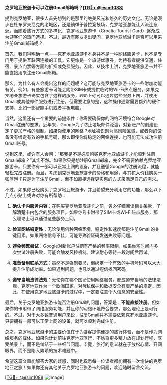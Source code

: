 **克罗地亚旅遊卡可以注册Gmail邮箱吗？[[TG💪+ @esim1088](https://t.me/s/esim1088)]**

提到克罗地亚，很多人首先想到的是那里的绝美风光和悠久的历史文化。无论是漫步在杜布罗夫尼克的老城区，还是徜徉于普拉竞技场，克罗地亚总能让人流连忘返。而随着旅行方式的多样化，克罗地亚旅游卡（Croatia Tourist Card）逐渐成为游客们的热门选择。不过，最近有网友提出疑问：克罗地亚旅游卡是否可以用来注册Gmail邮箱呢？

首先，我们得明确一点——克罗地亚旅游卡本身并不是一种网络服务卡，也不是专门用于提供互联网连接的工具。它更像是一个旅游优惠券，为持有者提供交通、住宿、景点门票等方面的折扣或免费服务。因此，从技术上讲，克罗地亚旅游卡并不能直接用来注册Gmail邮箱。

那么，为什么有人会提出这样的问题呢？这可能与克罗地亚旅游卡的一些附加功能有关。例如，有些旅游卡可能会附带SIM卡或提供临时的Wi-Fi热点服务。如果克罗地亚旅游卡确实包含了这样的服务，理论上你可以通过这些服务上网，并使用Gmail或其他邮件服务进行注册。但需要注意的是，这种操作通常需要额外的硬件支持，比如一部智能手机或者平板电脑。

当然，这里还有一个重要的前提条件：你需要确保你的网络环境符合Google对Gmail注册的要求。近年来，Google为了防止垃圾邮件泛滥，对新账户的创建设定了更加严格的限制。如果你使用的网络IP地址被识别为高风险区域，或者你的设备没有绑定有效的手机号码，那么即使你有稳定的网络连接，也可能无法成功注册Gmail账号。

说到这里，或许有人会问：“那我是不是必须购买克罗地亚旅游卡才能顺利注册Gmail邮箱？”其实不然。如果你只是想注册Gmail邮箱，完全不需要依赖克罗地亚旅游卡。只要你有一部可以正常上网的设备，并且遵循Google的注册流程，就能轻松完成注册。而且，考虑到克罗地亚旅游卡的价格和用途，与其花大价钱购买一张旅游卡只是为了注册Gmail，倒不如直接选择更实惠的方式来满足自己的需求。

不过，如果你已经购买了克罗地亚旅游卡，并且希望充分利用它的功能，那么以下几点小贴士或许对你有所帮助：

1. **确认卡内服务内容**：在购买克罗地亚旅游卡之前，务必仔细阅读相关条款，了解清楚卡内包含的服务项目。如果你的卡附带了SIM卡或Wi-Fi热点服务，那么理论上可以通过这些服务上网。

2. **检查网络稳定性**：无论使用何种网络环境，稳定性和速度都是注册Gmail的关键因素。如果网络信号不佳，可能导致验证码发送失败等问题。

3. **避免频繁尝试**：Google对新账户注册有严格的频率限制，如果你短时间内多次尝试注册失败，可能会触发风控机制。建议耐心等待一段时间后再试。

4. **准备备用联系方式**：虽然不是强制要求，但绑定一个有效的手机号码可以大大提升注册成功率。如果遇到问题，也可以通过短信找回密码。

5. **遵守当地法律法规**：无论你在哪个国家使用网络服务，都应遵守当地的法律法规。克罗地亚作为一个欧洲国家，对隐私保护和数据安全有着严格的规定。因此，在使用克罗地亚旅游卡的过程中，一定要注意个人信息的安全性。

最后，关于克罗地亚旅游卡能否注册Gmail的问题，答案是：**不能直接注册**。但如果你的卡附带了网络服务功能，并且你的网络环境符合要求，那么理论上是可行的。不过，对于大多数普通用户来说，注册Gmail并不需要依赖克罗地亚旅游卡。只要拥有一部可以正常上网的设备，就可以顺利完成注册。

总之，克罗地亚旅游卡的主要价值在于为游客提供便捷的旅行体验，而不是作为网络服务的载体。如果你计划前往克罗地亚旅行，不妨将更多精力放在规划行程、享受美景上，而不是纠结于一些细节问题。毕竟，旅行的意义就在于放松心情、开阔眼界，而不是陷入繁琐的技术难题中。

希望这篇文章能解答大家的疑惑，同时也祝愿每一位读者都能拥有一次愉快的克罗地亚之旅！如果你还有其他关于克罗地亚旅游卡的问题，欢迎随时留言交流。

[[TG💪+ @esim1088](https://t.me/s/esim1088) ![Image](https://i.postimg.cc/4NQfJmqS/Snipaste-2025-05-13-00-14-12.png)]